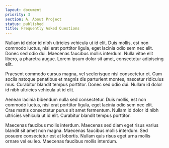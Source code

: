 ```yaml
---
layout: document
priority: 3
section: A. About Project
status: published
title: Frequently Asked Questions
---
```


Nullam id dolor id nibh ultricies vehicula ut id elit. Duis mollis, est non commodo luctus, nisi erat porttitor ligula, eget lacinia odio sem nec elit. Donec sed odio dui. Maecenas faucibus mollis interdum. Nulla vitae elit libero, a pharetra augue. Lorem ipsum dolor sit amet, consectetur adipiscing elit.

Praesent commodo cursus magna, vel scelerisque nisl consectetur et. Cum sociis natoque penatibus et magnis dis parturient montes, nascetur ridiculus mus. Curabitur blandit tempus porttitor. Donec sed odio dui. Nullam id dolor id nibh ultricies vehicula ut id elit.

Aenean lacinia bibendum nulla sed consectetur. Duis mollis, est non commodo luctus, nisi erat porttitor ligula, eget lacinia odio sem nec elit. Cras mattis consectetur purus sit amet fermentum. Nullam id dolor id nibh ultricies vehicula ut id elit. Curabitur blandit tempus porttitor.

Maecenas faucibus mollis interdum. Maecenas sed diam eget risus varius blandit sit amet non magna. Maecenas faucibus mollis interdum. Sed posuere consectetur est at lobortis. Nullam quis risus eget urna mollis ornare vel eu leo. Maecenas faucibus mollis interdum.
